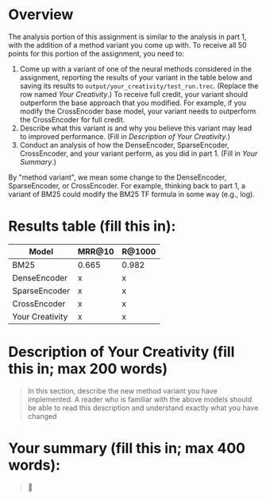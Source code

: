 # Overview
The analysis portion of this assignment is similar to the analysis in part 1, with the addition of a method variant you come up with.
To receive all 50 points for this portion of the assignment, you need to:
1. Come up with a variant of one of the neural methods considered in the assignment, reporting the results of your variant in the table below and saving its results to `output/your_creativity/test_run.trec`. (Replace the row named _Your Creativity_.) To receive full credit, your variant should outperform the base approach that you modified. For example, if you modify the CrossEncoder base model, your variant needs to outperform the CrossEncoder for full credit.
2. Describe what this variant is and why you believe this variant may lead to improved performance. (Fill in _Description of Your Creativity_.)
3. Conduct an analysis of how the DenseEncoder, SparseEncoder, CrossEncoder, and your variant perform, as you did in part 1. (Fill in _Your Summary_.)

By "method variant", we mean some change to the DenseEncoder, SparseEncoder, or CrossEncoder. For example, thinking back to part 1, a variant of BM25 could modify the BM25 TF formula in some way (e.g., log).

# Results table (fill this in):

| Model                | MRR@10     | R@1000      |
|----------------------|------------|-------------|
|     BM25             |  0.665     |   0.982     |   
|     DenseEncoder     |  x         |   x         |   
|     SparseEncoder    |  x         |   x         |  
|     CrossEncoder     |  x         |   x         |
|     Your Creativity  |  x         |   x         |  

# Description of Your Creativity (fill this in; max 200 words)
> In this section, describe the new method variant you have implemented. A reader who is familiar with the above models should be able to read this description and understand exactly what you have changed

# Your summary (fill this in; max 400 words):
> :memo:
